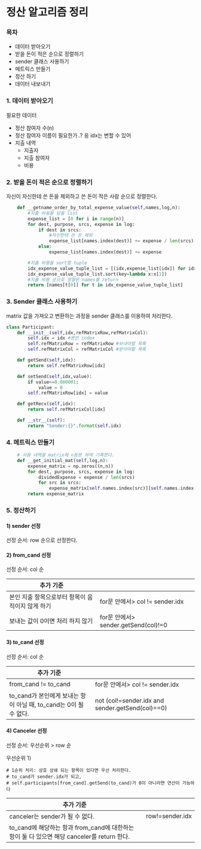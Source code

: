 # 정산 알고리즘 정리

### 목차

- 데이터 받아오기
- 받을 돈이 적은 순으로 정렬하기
- sender 클래스 사용하기
- 메트릭스 만들기
- 정산 하기
- 데이터 내보내기



### 1. 데이터 받아오기

필요한 데이터

- 정산 참여자 수(n)
- 정산 참여자 이름이 필요한가..? 응 idx는 변할 수 있어
- 지출 내역
  - 지출자
  - 지출 참여자
  - 비용



### 2. 받을 돈이 적은 순으로 정렬하기

자신이 자신한테 쓴 돈을 제외하고 쓴 돈이 적은 사람 순으로 정렬한다.

```python
    def __getname_order_by_total_expense_value(self,names,log,n):
        #지출 비용을 담을 list
        expense_list = [0 for i in range(n)]
        for dest, purpose, srcs, expense in log:
            if dest in srcs:
                #자신한테 쓴 돈 제외
                expense_list[names.index(dest)] += expense / len(srcs) * (len(srcs)-1)
            else:
                expense_list[names.index(dest)] += expense

        #지출 비용을 sort할 tuple
        idx_expense_value_tuple_list = [(idx,expense_list[idx]) for idx in range(n)]
        idx_expense_value_tuple_list.sort(key=lambda x:x[1])
        #지출 비용 순으로 정렬된 names를 return
        return [names[t[0]] for t in idx_expense_value_tuple_list]
```



### 3. Sender 클래스 사용하기

matrix 값을 가져오고 변환하는 과정을 sender 클래스를 이용하여 처리한다.

```python
class Participant:
    def __init__(self,idx,refMatrixRow,refMatrixCol):
        self.idx = idx #본인 index
        self.refMatrixRow = refMatrixRow #보내야할 목록
        self.refMatrixCol = refMatrixCol #받아야할 목록

    def getSend(self,idx):
        return self.refMatrixRow[idx]

    def setSend(self,idx,value):
        if value<=0.000001:
            value = 0
        self.refMatrixRow[idx] = value

    def getRecv(self,idx):
        return self.refMatrixCol[idx]

    def __str__(self):
        return "Sender:{}".format(self.idx)
```



### 4. 메트릭스 만들기

```python
    # 사용 내역을 matrix에 n등분 하여 기록한다.
    def __get_initial_mat(self,log,n):
        expense_matrix = np.zeros((n,n))
        for dest, purpose, srcs, expense in log:
            dividedExpense = expense / len(srcs)
            for src in srcs:
                expense_matrix[self.names.index(src)][self.names.index(dest)] += dividedExpense
        return expense_matrix
```



### 5. 정산하기

#### 1) sender 선정

선정 순서: row 순으로 선정한다.



#### 2) from_cand 선정

선정 순서: col 순

| 추가 기준                                        |                                      |
| ------------------------------------------------ | ------------------------------------ |
| 본인 지출 항목으로부터 항목이 움직이지 않게 하기 | for문 안에서> col != sender.idx      |
| 보내는 값이 0이면 처리 하지 않기                 | for문 안에서> sender.getSend(col)!=0 |



#### 3) to_cand 선정 

선정 순서: col 순

| 추가 기준                                                    |                                                  |
| ------------------------------------------------------------ | ------------------------------------------------ |
| from_cand != to_cand                                         | for문 안에서> col != sender.idx                  |
| to_cand가 본인에게 보내는 항이 아닐 때, to_cand는 0이 될 수 없다. | not (col!=sender.idx and sender.getSend(col)==0) |



#### 4) Canceler 선정

선정 순서: 우선순위 > row 순

우선순위 1)

```
# 1순위 처리: 상호 상쇄 되는 항목이 있다면 우선 처리한다.
# to_cand가 sender.idx가 되고,
# self.participants[from_cand].getSend(to_cand)가 0이 아니라면 연산이 가능하다
```



| 추가 기준                                                    |                 |
| ------------------------------------------------------------ | --------------- |
| canceler는 sender가 될 수 없다.                              | row!=sender.idx |
| to_cand에 해당하는 항과 from_cand에 대한하는 항이 둘 다 있으면 해당 canceler를 return 한다. |                 |

